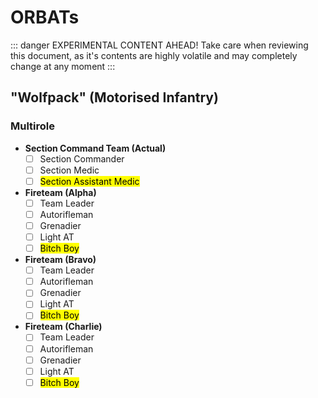 # ORBATs

::: danger EXPERIMENTAL CONTENT AHEAD!
Take care when reviewing this document, as it's contents are highly volatile and may completely change at any moment
:::

## "Wolfpack" (Motorised Infantry)

### Multirole

- **Section Command Team (Actual)**
  - [ ] Section Commander
  - [ ] Section Medic
  - [ ] <mark>Section Assistant Medic</mark>
- **Fireteam (Alpha)**
  - [ ] Team Leader
  - [ ] Autorifleman
  - [ ] Grenadier
  - [ ] Light AT
  - [ ] <mark>Bitch Boy</mark>
- **Fireteam (Bravo)**
  - [ ] Team Leader
  - [ ] Autorifleman
  - [ ] Grenadier
  - [ ] Light AT
  - [ ] <mark>Bitch Boy</mark>
- **Fireteam (Charlie)**
  - [ ] Team Leader
  - [ ] Autorifleman
  - [ ] Grenadier
  - [ ] Light AT
  - [ ] <mark>Bitch Boy</mark>

